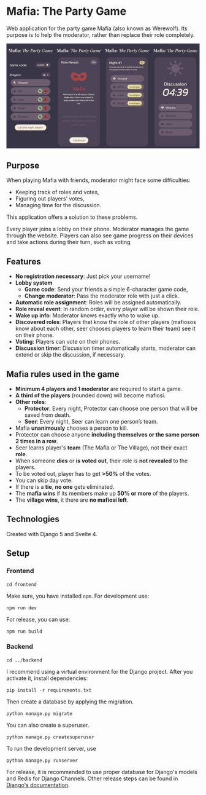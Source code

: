 # Mafia: The Party Game
Web application for the party game Mafia (also known as Werewolf). Its purpose is to help the moderator, rather than replace their role completely.

![Screenshots of the applications](images/mafia.png)

## Purpose
When playing Mafia with friends, moderator might face some difficulties:
- Keeping track of roles and votes,
- Figuring out players' votes,
- Managing time for the discussion.

This application offers a solution to these problems.

Every player joins a lobby on their phone. Moderator manages the game through the website. Players can also see game progress on their devices and take actions during their turn, such as voting.

## Features
- **No registration necessary**: Just pick your username!
- **Lobby system**
  - **Game code**: Send your friends a simple 6-character game code,
  - **Change moderator**: Pass the moderator role with just a click.
- **Automatic role assignment**: Roles will be assigned automatically.
- **Role reveal event**: In random order, every player will be shown their role.
- **Wake up info**: Moderator knows exactly who to wake up.
- **Discovered roles**: Players that know the role of other players (mafiosos know about each other, seer chooses players to learn their team) see it on their phone.
- **Voting**: Players can vote on their phones.
- **Discussion timer**: Discussion timer automatically starts, moderator can extend or skip the discussion, if necessary.

## Mafia rules used in the game
- **Minimum 4 players and 1 moderator** are required to start a game.
- **A third of the players** (rounded down) will become mafiosi.
- **Other roles**:
  - **Protector**: Every night, Protector can choose one person that will be saved from death. 
  - **Seer**: Every night, Seer can learn one person’s team.
- Mafia **unanimously** chooses a person to kill.
- Protector can choose anyone **including themselves or the same person 2 times in a row**.
- Seer learns player's **team** (The Mafia or The Village), not their exact **role**. 
- When someone **dies** or **is voted out**, their role is **not revealed** to the players.
- To be voted out, player has to get **>50%** of the votes.
- You can skip day vote.
- If there is a **tie**, **no one** gets eliminated.
- The **mafia wins** if its members make up **50% or more** of the players.
- The **village wins**, it there are **no mafiosi left**.


## Technologies
Created with Django 5 and Svelte 4.

## Setup
### Frontend
```
cd frontend
```
Make sure, you have installed `npm`. For development use:
```
npm run dev
```
For release, you can use:
```
npm run build
```

### Backend
```
cd ../backend
```

I recommend using a virtual environment for the Django project. After you activate it, install dependencies:
```
pip install -r requirements.txt
```

Then create a database by applying the migration.
```
python manage.py migrate
```

You can also create a superuser.
```
python manage.py createsuperuser
```

To run the development server, use
```
python manage.py runserver
```

For release, it is recommended to use proper database for Django's models and Redis for Django Channels. Other release steps can be found in [Django's documentation](https://docs.djangoproject.com/en/5.0/howto/deployment/checklist/). 